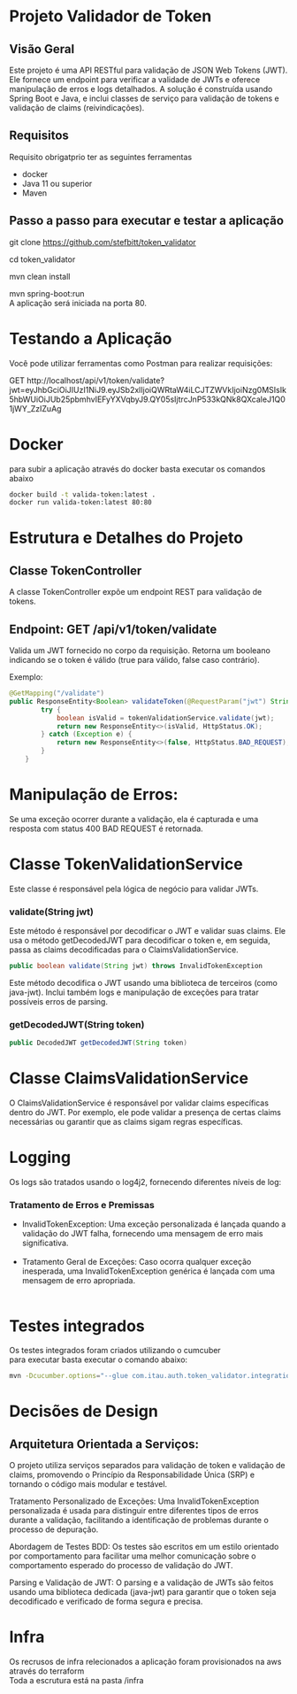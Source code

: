 # Projeto Validador de Token

## Visão Geral
Este projeto é uma API RESTful para validação de JSON Web Tokens (JWT). Ele fornece um endpoint para verificar a validade de JWTs e oferece manipulação de erros e logs detalhados. A solução é construída usando Spring Boot e Java, e inclui classes de serviço para validação de tokens e validação de claims (reivindicações).

## Requisitos

Requisito obrigatprio ter as seguintes ferramentas
- docker
- Java 11 ou superior
- Maven

## Passo a passo para executar e testar a aplicação
git clone https://github.com/stefbitt/token_validator

cd token_validator

mvn clean install

mvn spring-boot:run<br>
A aplicação será iniciada na porta 80.

# Testando a Aplicação<br>
Você pode utilizar ferramentas como Postman para realizar requisições:

GET http://localhost/api/v1/token/validate?jwt=eyJhbGciOiJIUzI1NiJ9.eyJSb2xlIjoiQWRtaW4iLCJTZWVkIjoiNzg0MSIsIk5hbWUiOiJUb25pbmhvIEFyYXVqbyJ9.QY05sIjtrcJnP533kQNk8QXcaleJ1Q01jWY_ZzIZuAg

# Docker
para subir a aplicação através do docker basta executar os comandos abaixo
```bash
docker build -t valida-token:latest .
docker run valida-token:latest 80:80
```

# Estrutura e Detalhes do Projeto
## Classe TokenController
A classe TokenController expõe um endpoint REST para validação de tokens.

## Endpoint: GET /api/v1/token/validate
Valida um JWT fornecido no corpo da requisição. Retorna um booleano indicando se o token é válido (true para válido, false caso contrário).

Exemplo:

```java
@GetMapping("/validate")
public ResponseEntity<Boolean> validateToken(@RequestParam("jwt") String jwt) {
        try {
            boolean isValid = tokenValidationService.validate(jwt);
            return new ResponseEntity<>(isValid, HttpStatus.OK);
        } catch (Exception e) {
            return new ResponseEntity<>(false, HttpStatus.BAD_REQUEST);
        }
    }    
```
# Manipulação de Erros:
Se uma exceção ocorrer durante a validação, ela é capturada e uma resposta com status 400 BAD REQUEST é retornada.

# Classe TokenValidationService
Este classe é responsável pela lógica de negócio para validar JWTs.

### validate(String jwt)
Este método é responsável por decodificar o JWT e validar suas claims. Ele usa o método getDecodedJWT para decodificar o token e, em seguida, passa as claims decodificadas para o ClaimsValidationService.


```java
public boolean validate(String jwt) throws InvalidTokenException
```
Este método decodifica o JWT usando uma biblioteca de terceiros (como java-jwt). Inclui também logs e manipulação de exceções para tratar possíveis erros de parsing.

### getDecodedJWT(String token)
```java
public DecodedJWT getDecodedJWT(String token)
```

# Classe ClaimsValidationService
O ClaimsValidationService é responsável por validar claims específicas dentro do JWT. Por exemplo, ele pode validar a presença de certas claims necessárias ou garantir que as claims sigam regras específicas.

# Logging
Os logs são tratados usando o log4j2, fornecendo diferentes níveis de log:

### Tratamento de Erros e Premissas
- InvalidTokenException: Uma exceção personalizada é lançada quando a validação do JWT falha, fornecendo uma mensagem de erro mais significativa.<br><br>
- Tratamento Geral de Exceções: Caso ocorra qualquer exceção inesperada, uma InvalidTokenException genérica é lançada com uma mensagem de erro apropriada.<br><br>

# Testes integrados
Os testes integrados foram criados utilizando o cumcuber<br>
para executar basta executar o comando abaixo:

```bash
mvn -Dcucumber.options="--glue com.itau.auth.token_validator.integration.steps src/test/resources/features" test
```

# Decisões de Design

## Arquitetura Orientada a Serviços:
O projeto utiliza serviços separados para validação de token e validação de claims, promovendo o Princípio da Responsabilidade Única (SRP) e tornando o código mais modular e testável.

Tratamento Personalizado de Exceções: Uma InvalidTokenException personalizada é usada para distinguir entre diferentes tipos de erros durante a validação, facilitando a identificação de problemas durante o processo de depuração.

Abordagem de Testes BDD: Os testes são escritos em um estilo orientado por comportamento para facilitar uma melhor comunicação sobre o comportamento esperado do processo de validação do JWT.

Parsing e Validação de JWT: O parsing e a validação de JWTs são feitos usando uma biblioteca dedicada (java-jwt) para garantir que o token seja decodificado e verificado de forma segura e precisa.

# Infra 

Os recrusos de infra relecionados a aplicação foram provisionados na aws através do terraform<br>
Toda a escrutura está na pasta /infra
